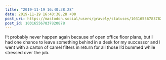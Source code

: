 ```yaml
---
title: "2019-11-19 16:40:38.28"
date: 2019-11-19 16:40:38.28 +00
post_uri: https://mastodon.social/users/gravely/statuses/103165567837820878
post_id: 103165567837820878
---
```

I’t probably never happen again because of open office floor plans, but I had one chance to leave something behind in a desk for my successor and I went with a carton of camel filters in return for all those I’d bummed while stressed over the job.



